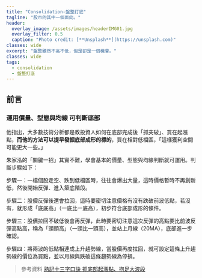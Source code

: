 ```yaml
---
title: "Consolidation-盤整打底"
tagline: "股市的其中一個面向。"
header:
  overlay_image: /assets/images/headerIMG01.jpg
  overlay_filter: 0.5
  caption: "Photo credit: [**Unsplash**](https://unsplash.com)"
classes: wide
excerpt: "盤整雖然不高不低，但是卻是一個機會。"
classes: wide
tags:
  - consolidation
  - 盤整打底
---
```


## 前言

### **運用價量、型態與均線 可判斷底部**

他指出，大多數技術分析都是教投資人如何在底部完成後「抓突破」、買在起漲點，**而他的方法可以提早發掘底部成形的標的**，買在相對低檔區，「這樣獲利空間可能更大一些。」

朱家泓的「關鍵一招」其實不難，學會基本的價量、型態與均線判斷就可運用。判斷步驟如下：

步驟一：一檔個股走空、跌到低檔區時，往往會爆出大量，這時價格暫時不再創新低，然後開始反彈、進入築底階段。

步驟二：股價反彈後還會拉回，這時要密切注意價格有沒有跌破前波低點，若沒有，就形成「底底高」（一底比一底高），初步符合底部成形的條件。

步驟三：股價拉回不破低後會再反彈，此時要密切注意這次反彈的高點要比前波反彈高點高，稱為「頭頭高」（一頭比一頭高），並站上月線（20MA），底部進一步確認。

步驟四：將兩波的低點相連成上升趨勢線，當股價再度拉回，就可設定這條上升趨勢線的價位為買點，並以月線與跌破這條趨勢線為停損。



> 參考資料
> [熟記十三字口訣 抓底部起漲點、抱足大波段](https://ctee.com.tw/news/stock/121151.html)
<!--stackedit_data:
eyJoaXN0b3J5IjpbMTczNzQ1NjA5NywtNDY3MDY4OTg5XX0=
-->